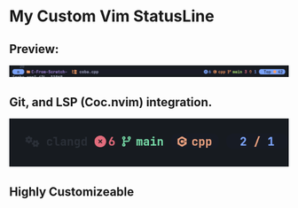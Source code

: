 
# My Custom Vim StatusLine

## Preview:

![Alt text](./assets/image1.png)

## Git, and LSP (Coc.nvim) integration.
![Alt text](./assets/git-integration.png)


## Highly Customizeable








